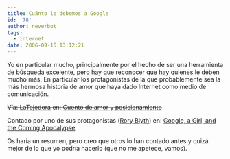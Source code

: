 ```yaml
---
title: Cuánto le debemos a Google
id: '78'
author: neverbot
tags:
  - internet
date: 2006-09-15 13:12:21
---
```


Yo en particular mucho, principalmente por el hecho de ser una herramienta de búsqueda excelente, pero hay que reconocer que hay quienes le deben mucho más. En particular los protagonistas de la que probablemente sea la más hermosa historia de amor que haya dado Internet como medio de comunicación.

~~Vía: [LaTejedora](http://blogs.prisacom.com/latejedora/) en: [Cuento de amor y posicionamiento](http://blogs.prisacom.com/latejedora/?p=526)~~

Contado por uno de sus protagonistas ([Rory Blyth](http://neopoleon.com)) en: [Google, a Girl, and the Coming Apocalypse](https://www.neopoleon.com/blog/google-a-girl-and-the-coming-apocalypse/).

Os haría un resumen, pero creo que otros lo han contado antes y quizá mejor de lo que yo podría hacerlo (que no me apetece, vamos).